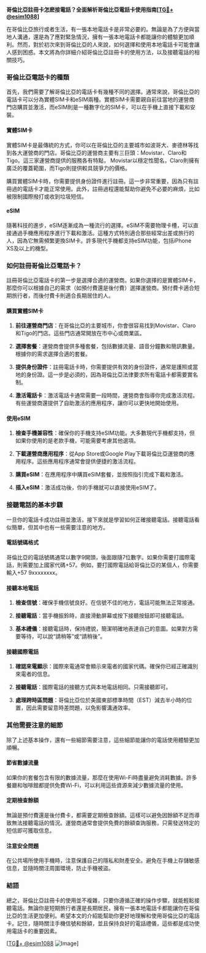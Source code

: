 **哥倫比亞註冊卡怎麽接電話？全面解析哥倫比亞電話卡使用指南[[TG💪+ @esim1088](https://t.me/s/esim1088)]**

在哥倫比亞旅行或者生活，有一張本地電話卡是非常必要的。無論是為了方便與當地人溝通，還是為了應對緊急情況，擁有一張本地電話卡都能讓你的體驗更加順利。然而，對於初次來到哥倫比亞的人來說，如何選擇和使用本地電話卡可能會讓人感到困惑。本文將為你詳細介紹哥倫比亞註冊卡的使用方法，以及接聽電話的相關技巧。

### 哥倫比亞電話卡的種類

首先，我們需要了解哥倫比亞的電話卡有幾種不同的選擇。通常來說，哥倫比亞的電話卡可以分為實體SIM卡和eSIM兩種。實體SIM卡需要親自前往當地的運營商門店購買並激活，而eSIM則是一種數字化的SIM卡，可以在手機上直接下載和安裝。

#### 實體SIM卡

實體SIM卡是最傳統的方式，你可以在哥倫比亞的主要城市如波哥大、麥德林等找到各大運營商的門店。哥倫比亞的運營商主要有三巨頭：Movistar、Claro和Tigo。這三家運營商提供的服務各有特點， Movistar以穩定性聞名，Claro則擁有廣泛的覆蓋範圍，而Tigo則提供較具競爭力的價格。

購買實體SIM卡時，你需要提供身份證件進行註冊。這一步非常重要，因為只有註冊過的電話卡才能正常使用。此外，註冊過程還能幫助你避免不必要的麻煩，比如被限制國際撥打或收到垃圾短信。

#### eSIM

隨著科技的進步，eSIM逐漸成為一種流行的選擇。eSIM不需要物理卡槽，可以直接通過手機應用程序進行下載和激活。這種方式特別適合那些經常出差或旅行的人，因為它無需頻繁更換SIM卡。許多現代手機都支持eSIM功能，包括iPhone XS及以上的機型。

### 如何註冊哥倫比亞電話卡？

註冊哥倫比亞電話卡的第一步是選擇合適的運營商。如果你選擇的是實體SIM卡，那麼你可以根據自己的需求（如預付費還是後付費）選擇運營商。預付費卡適合短期旅行者，而後付費卡則適合長期居住的人。

#### 購買實體SIM卡

1. **前往運營商門店**：在哥倫比亞的主要城市，你會很容易找到Movistar、Claro和Tigo的門店。這些門店通常開放在市中心或商業區。
   
2. **選擇套餐**：運營商會提供多種套餐，包括數據流量、語音分鐘數和簡訊數量。根據你的需求選擇合適的套餐。

3. **提供身份證件**：註冊電話卡時，你需要提供有效的身份證件，通常是護照或當地的身份證。這一步是必須的，因為哥倫比亞法律要求所有電話卡都需要實名制。

4. **激活電話卡**：激活電話卡通常需要一段時間，運營商會指導你完成激活流程。有些運營商還提供了自助激活的應用程序，讓你可以更快地開始使用。

#### 使用eSIM

1. **檢查手機兼容性**：確保你的手機支持eSIM功能。大多數現代手機都支持，但如果你使用的是老款手機，可能需要考慮其他選項。

2. **下載運營商應用程序**：從App Store或Google Play下載哥倫比亞運營商的應用程序。這些應用程序通常會提供便捷的激活流程。

3. **購買eSIM**：在應用程序中購買eSIM套餐，並按照指引完成下載和激活。

4. **插入eSIM**：激活成功後，你的手機就可以直接使用eSIM了。

### 接聽電話的基本步驟

一旦你的電話卡成功註冊並激活，接下來就是學習如何正確接聽電話。接聽電話看似簡單，但其中也有一些需要注意的地方。

#### 電話號碼格式

哥倫比亞的電話號碼通常以數字9開頭，後面跟隨7位數字。如果你需要打國際電話，則需要加上國家代碼+57。例如，要打國際電話給哥倫比亞的某個人，你需要輸入+57 9xxxxxxxx。

#### 接聽本地電話

1. **檢查信號**：確保手機信號良好。在信號不佳的地方，電話可能無法正常接通。

2. **接聽電話**：當手機振鈴時，直接滑動屏幕或按下接聽按鈕即可接聽電話。

3. **基本禮儀**：接聽電話時，保持禮貌，簡潔明確地表達自己的意圖。如果對方需要等待，可以說“請稍等”或“請稍後”。

#### 接聽國際電話

1. **確認來電顯示**：國際來電通常會顯示來電者的國家代碼。確保你已經正確識別來電者的信息。

2. **接聽電話**：國際電話的接聽方式與本地電話相同。只需接聽即可。

3. **處理跨時區問題**：哥倫比亞位於美國東部標準時間（EST）減去半小時的位置，因此需要留意時差問題，以免影響溝通效率。

### 其他需要注意的細節

除了上述基本操作，還有一些細節需要注意，這些細節能讓你的電話使用體驗更加順暢。

#### 節省數據流量

如果你的套餐包含有限的數據流量，那麼在使用Wi-Fi時盡量避免消耗數據。許多餐廳和咖啡館都提供免費Wi-Fi，可以利用這些資源來減少數據流量的使用。

#### 定期檢查餘額

無論是預付費還是後付費卡，都需要定期檢查餘額。這樣可以避免因餘額不足而導致無法接聽電話的情況。運營商通常會提供免費的餘額查詢服務，只需發送特定的短信即可獲取信息。

#### 注意安全問題

在公共場所使用手機時，注意保護自己的隱私和財產安全。避免在手機上存儲敏感信息，並隨時關注周圍環境，防止手機被盜。

### 結語

總之，哥倫比亞註冊卡的使用並不複雜，只要你遵循正確的操作步驟，就能輕鬆接聽電話。無論你是短期旅行者還是長期居民，擁有一張本地電話卡都能讓你在哥倫比亞的生活更加便利。希望本文的介紹能幫助你更好地理解和使用哥倫比亞的電話卡。記住，隨時關注手機信號和餘額，並且保持良好的電話禮儀，這些都是成功使用電話卡的重要因素。

[[TG💪+ @esim1088](https://t.me/s/esim1088) ![Image](https://i.postimg.cc/4NQfJmqS/Snipaste-2025-05-13-00-14-12.png)]